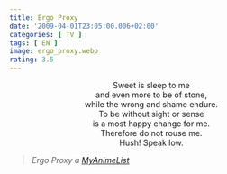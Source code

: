 ```yaml
---
title: Ergo Proxy
date: '2009-04-01T23:05:00.006+02:00'
categories: [ TV ]
tags: [ EN ]
image: ergo_proxy.webp
rating: 3.5
---
```


<center>
Sweet is sleep to me<br/>
and even more to be of stone,<br/>
while the wrong and shame endure.<br/>
To be without sight or sense<br/>
is a most happy change for me.<br/>
Therefore do not rouse me.<br/>
Hush! Speak low. 
</center>

> <i>Ergo Proxy a <a href="https://myanimelist.net/anime/790/Ergo_Proxy">MyAnimeList</a></i>

